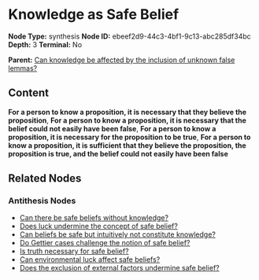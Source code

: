 # Knowledge as Safe Belief

**Node Type:** synthesis
**Node ID:** ebeef2d9-44c3-4bf1-9c13-abc285df34bc
**Depth:** 3
**Terminal:** No

**Parent:** [Can knowledge be affected by the inclusion of unknown false lemmas?](can-knowledge-be-affected-by-the-inclusion-of-unknown-false-lemmas-antithesis-c4882c61-c43c-49e0-9a40-03c0caf28fc9.md)

## Content

**For a person to know a proposition, it is necessary that they believe the proposition**, **For a person to know a proposition, it is necessary that the belief could not easily have been false**, **For a person to know a proposition, it is necessary for the proposition to be true**, **For a person to know a proposition, it is sufficient that they believe the proposition, the proposition is true, and the belief could not easily have been false**

## Related Nodes

### Antithesis Nodes

- [Can there be safe beliefs without knowledge?](can-there-be-safe-beliefs-without-knowledge-antithesis-1359e9ee-36e1-4407-834b-b4cdfd8c9cb5.md)
- [Does luck undermine the concept of safe belief?](does-luck-undermine-the-concept-of-safe-belief-antithesis-8f93bab7-6e65-4711-bb5f-f61b6f7a8540.md)
- [Can beliefs be safe but intuitively not constitute knowledge?](can-beliefs-be-safe-but-intuitively-not-constitute-knowledge-antithesis-f7b73159-c7cf-4135-935c-472669fa96a8.md)
- [Do Gettier cases challenge the notion of safe belief?](do-gettier-cases-challenge-the-notion-of-safe-belief-antithesis-3c60f666-3727-4a00-b912-3ea5bab8292e.md)
- [Is truth necessary for safe belief?](is-truth-necessary-for-safe-belief-antithesis-798a97ab-8956-413b-a3a0-2b25b73b339d.md)
- [Can environmental luck affect safe beliefs?](can-environmental-luck-affect-safe-beliefs-antithesis-b34f7dd1-01a9-4868-bed4-69e416f0d07b.md)
- [Does the exclusion of external factors undermine safe belief?](does-the-exclusion-of-external-factors-undermine-safe-belief-antithesis-f3a14cf6-2289-4baf-b526-579ffedf2eb5.md)
